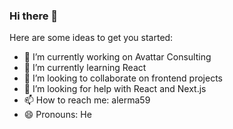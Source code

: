 ### Hi there 👋


Here are some ideas to get you started:

- 🔭 I’m currently working on Avattar Consulting
- 🌱 I’m currently learning React
- 👯 I’m looking to collaborate on frontend projects
- 🤔 I’m looking for help with React and Next.js
- 📫 How to reach me: alerma59
- 😄 Pronouns: He

